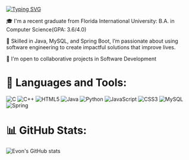 [![Typing SVG](https://readme-typing-svg.demolab.com/?font=Fira+Code&amp;size=40&amp;duration=3500&amp;pause=1000&amp;color=white&amp;center=true&amp;vCenter=true&amp;random=false&amp;width=500&amp;lines=Hi!%F0%9F%91%8B;I'm+Evon+Troy)](https://git.io/typing-svg)

🎓 I'm a recent graduate from Florida International University: B.A. in Computer Science(GPA: 3.6/4.0)<br/>

🌱 Skilled in Java, MySQL, and Spring Boot, I’m passionate about using software engineering to create impactful solutions that improve lives.<br/>

👯 I'm open to collaborative projects in Software Development<br/>

# 🧰 Languages and Tools:
![C](https://img.shields.io/badge/c-%2300599C.svg?style=for-the-badge&logo=c&logoColor=white) ![C++](https://img.shields.io/badge/c++-%2300599C.svg?style=for-the-badge&logo=c%2B%2B&logoColor=white) ![HTML5](https://img.shields.io/badge/html5-%23E34F26.svg?style=for-the-badge&logo=html5&logoColor=white) ![Java](https://img.shields.io/badge/java-%23ED8B00.svg?style=for-the-badge&logo=openjdk&logoColor=white) ![Python](https://img.shields.io/badge/python-3670A0?style=for-the-badge&logo=python&logoColor=ffdd54) ![JavaScript](https://img.shields.io/badge/javascript-%23323330.svg?style=for-the-badge&logo=javascript&logoColor=%23F7DF1E) ![CSS3](https://img.shields.io/badge/css3-%231572B6.svg?style=for-the-badge&logo=css3&logoColor=white) ![MySQL](https://img.shields.io/badge/mysql-%2300000f.svg?style=for-the-badge&logo=mysql&logoColor=white) ![Spring](https://img.shields.io/badge/spring-%236DB33F.svg?style=for-the-badge&logo=spring&logoColor=white)


# 📊 GitHub Stats:
<!--GitHub stats -->
![Evon's GitHub stats](https://github-readme-stats.vercel.app/api?username=evon-troy-codes&show_icons=true&theme=transparent)



